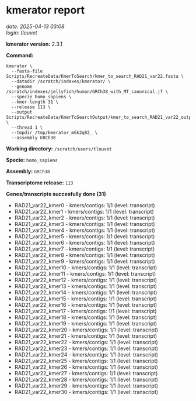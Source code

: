 # kmerator report
*date: 2025-04-13 03:08*  
*login: tlouvet*

**kmerator version:** 2.3.1

**Command:**

```
kmerator \
  --fasta-file Scripts/RecreateData/KmerToSearch/kmer_to_search_RAD21_var22.fasta \
  --datadir /scratch/indexes/kmerator/ \
  --genome /scratch/indexes/jellyfish/human/GRCh38_with_MT_canonical.jf \
  --specie homo_sapiens \
  --kmer-length 31 \
  --release 113 \
  --output Scripts/RecreateData/KmerToSearchOutput/kmer_to_search_RAD21_var22_output \
  --thread 1 \
  --tmpdir /tmp/kmerator_m6k2q82_ \
  --assembly GRCh38
```

**Working directory:** `/scratch/users/tlouvet`

**Specie:** `homo_sapiens`

**Assembly:** `GRCh38`

**Transcriptome release:** `113`

**Genes/transcripts succesfully done (31)**

- RAD21_var22_kmer0 - kmers/contigs: 1/1 (level: transcript)
- RAD21_var22_kmer1 - kmers/contigs: 1/1 (level: transcript)
- RAD21_var22_kmer2 - kmers/contigs: 1/1 (level: transcript)
- RAD21_var22_kmer3 - kmers/contigs: 1/1 (level: transcript)
- RAD21_var22_kmer4 - kmers/contigs: 1/1 (level: transcript)
- RAD21_var22_kmer5 - kmers/contigs: 1/1 (level: transcript)
- RAD21_var22_kmer6 - kmers/contigs: 1/1 (level: transcript)
- RAD21_var22_kmer7 - kmers/contigs: 1/1 (level: transcript)
- RAD21_var22_kmer8 - kmers/contigs: 1/1 (level: transcript)
- RAD21_var22_kmer9 - kmers/contigs: 1/1 (level: transcript)
- RAD21_var22_kmer10 - kmers/contigs: 1/1 (level: transcript)
- RAD21_var22_kmer11 - kmers/contigs: 1/1 (level: transcript)
- RAD21_var22_kmer12 - kmers/contigs: 1/1 (level: transcript)
- RAD21_var22_kmer13 - kmers/contigs: 1/1 (level: transcript)
- RAD21_var22_kmer14 - kmers/contigs: 1/1 (level: transcript)
- RAD21_var22_kmer15 - kmers/contigs: 1/1 (level: transcript)
- RAD21_var22_kmer16 - kmers/contigs: 1/1 (level: transcript)
- RAD21_var22_kmer17 - kmers/contigs: 1/1 (level: transcript)
- RAD21_var22_kmer18 - kmers/contigs: 1/1 (level: transcript)
- RAD21_var22_kmer19 - kmers/contigs: 1/1 (level: transcript)
- RAD21_var22_kmer20 - kmers/contigs: 1/1 (level: transcript)
- RAD21_var22_kmer21 - kmers/contigs: 1/1 (level: transcript)
- RAD21_var22_kmer22 - kmers/contigs: 1/1 (level: transcript)
- RAD21_var22_kmer23 - kmers/contigs: 1/1 (level: transcript)
- RAD21_var22_kmer24 - kmers/contigs: 1/1 (level: transcript)
- RAD21_var22_kmer25 - kmers/contigs: 1/1 (level: transcript)
- RAD21_var22_kmer26 - kmers/contigs: 1/1 (level: transcript)
- RAD21_var22_kmer27 - kmers/contigs: 1/1 (level: transcript)
- RAD21_var22_kmer28 - kmers/contigs: 1/1 (level: transcript)
- RAD21_var22_kmer29 - kmers/contigs: 1/1 (level: transcript)
- RAD21_var22_kmer30 - kmers/contigs: 1/1 (level: transcript)
